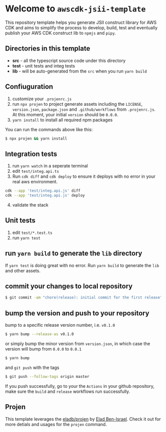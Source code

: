 # Welcome to `awscdk-jsii-template`

This repository template helps you generate JSII construct library for AWS CDK and aims to simplify
the process to develop, build, test and eventually publish your AWS CDK construct lib to `npmjs` and `pipy`.


## Directories in this template

- **src** - all the typescript source code under this directory
- **test** - unit tests and integ tests
- **lib** - will be auto-generated from the `src` when you run `yarn build`


## Confiuguration

1. customize your `.projenrc.js`
1. run `npx projen` to project generate assets including the `LICENSE`, `version.json`, `package.json` and `.github/workflows` from `.projenrc.js`.
At this moment, your initial `version` should be `0.0.0`.
2. `yarn install` to install all required npm packages

You can run the commands above like this:
```sh
$ npx projen && yarn install
```


## Integration tests

1. run `yarn watch` in a seperate terminal
2. edit `test/integ.api.ts`
3. Run `cdk diff` and `cdk deploy` to ensure it deploys with no error in your real aws environment.

```bash
cdk --app 'test/integ.api.js' diff
cdk --app 'test/integ.api.js' deploy
```

4. validate the stack

## Unit tests

1. edit `test/*.test.ts`
2. run `yarn test`


## run `yarn build` to generate the `lib` directory

If `yarn test` is doing great with no error. Run `yarn build` to generate the `lib` and other assets.

## commit your changes to local repository

```sh
$ git commit -am "chore(release): initial commit for the first release" 
```


## bump the version and push to your repository

bump to a specific release version number, i.e. `v0.1.0`
```sh
$ yarn bump --release-as v0.1.0
```
or simply bump the minor version from `version.json`, in which case the version will bump from `0.0.0` to `0.0.1`

```sh
$ yarn bump
```

and `git push` with the tags

```sh
$ git push --follow-tags origin master
```

If you push successfully, go to your the `Actions` in your github repository, make sure the `build` and `release` workflows run successfully.


## Projen

This template leverages the [eladb/projen](https://github.com/eladb/projen) by [Elad Ben-Israel](https://github.com/eladb). Check it out for more detials and usages for the `projen` command.


